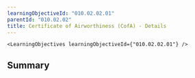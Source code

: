 ```yaml
---
learningObjectiveId: "010.02.02.01"
parentId: "010.02.02"
title: Certificate of Airworthiness (CofA) - Details
---
```


```tsx eval
<LearningObjectives learningObjectiveId={"010.02.02.01"} />
```

## Summary
